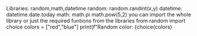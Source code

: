 Libraries:
random,math,datetime
random:
random.randint(x,y)
datetime:
datetime.date.today
math:
math.pi
math.pow(5,2)
you can import the whole library or just the required funtions from the libraries
from random import choice
colors = ["red","blue"]
print(f"Random color: {choice(colors)
